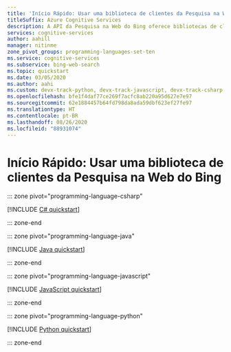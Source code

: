 ```yaml
---
title: 'Início Rápido: Usar uma biblioteca de clientes da Pesquisa na Web do Bing'
titleSuffix: Azure Cognitive Services
description: A API da Pesquisa na Web do Bing oferece bibliotecas de clientes que facilitam a integração de funcionalidades de pesquisa aos seus aplicativos. Use este início rápido para começar a enviar solicitações de pesquisa e obter resultados.
services: cognitive-services
author: aahill
manager: nitinme
zone_pivot_groups: programming-languages-set-ten
ms.service: cognitive-services
ms.subservice: bing-web-search
ms.topic: quickstart
ms.date: 03/05/2020
ms.author: aahi
ms.custom: devx-track-python, devx-track-javascript, devx-track-csharp
ms.openlocfilehash: bfe1f4daf77ce269f7acfc8ab220a95d627e7e97
ms.sourcegitcommit: 62e1884457b64fd798da8ada59dbf623ef27fe97
ms.translationtype: HT
ms.contentlocale: pt-BR
ms.lasthandoff: 08/26/2020
ms.locfileid: "88931074"
---
```

# <a name="quickstart-use-a-bing-web-search-client-library"></a>Início Rápido: Usar uma biblioteca de clientes da Pesquisa na Web do Bing

::: zone pivot="programming-language-csharp"

[!INCLUDE [C# quickstart](../includes/quickstarts/web-search-client-library-csharp.md)]

::: zone-end

::: zone pivot="programming-language-java"

[!INCLUDE [Java quickstart](../includes/quickstarts/web-search-client-library-java.md)]

::: zone-end

::: zone pivot="programming-language-javascript"

[!INCLUDE [JavaScript quickstart](../includes/quickstarts/web-search-client-library-javascript.md)]

::: zone-end

::: zone pivot="programming-language-python"

[!INCLUDE [Python quickstart](../includes/quickstarts/web-search-client-library-python.md)]

::: zone-end
